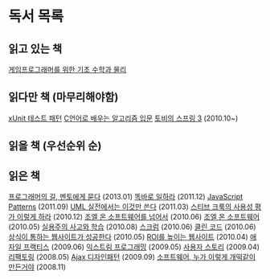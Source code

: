 독서 목록
===========


## 읽고 있는 책
[게임프로그래머를 위한 기초 수학과 물리](http://book.naver.com/bookdb/book_detail.nhn?bid=1486094)

## 읽다만 책 (마무리해야함)
[xUnit 테스트 패턴](http://book.naver.com/bookdb/book_detail.nhn?bid=6241917)
[C언어로 배우는 알고리즘 입문](http://book.naver.com/bookdb/book_detail.nhn?bid=1478608)
[토비의 스프링 3](http://book.naver.com/bookdb/book_detail.nhn?bid=6330335) (2010.10~)

## 읽을 책 (우선순위 순)



## 읽은 책
[프로그래머의 길, 멘토에게 묻다](http://book.naver.com/bookdb/book_detail.nhn?bid=6332442) (2013.01)
[똑바로 일하라](http://book.naver.com/bookdb/book_detail.nhn?bid=6461746) (2011.12)
[JavaScript Patterns](http://book.naver.com/bookdb/book_detail.nhn?bid=6618965) (2011.09)
[UML 실전에서는 이것만 쓴다](http://book.naver.com/bookdb/book_detail.nhn?bid=6439362) (2011.03)
[스티브 크룩의 사용성 평가 이렇게 하라](http://book.naver.com/bookdb/book_detail.nhn?bid=6377099) (2010.12)
[조엘 온 소프트웨어를 넘어서](http://book.naver.com/bookdb/book_detail.nhn?bid=6099079) (2010.06)
[조엘 온 소프트웨어](http://book.naver.com/bookdb/book_detail.nhn?bid=1528741) (2010.05)
[실용주의 사고와 학습](http://book.naver.com/bookdb/book_detail.nhn?bid=6261704) (2010.08)
[스크럼](http://book.naver.com/bookdb/book_detail.nhn?bid=4899173) (2010.06)
[클린 코드](http://book.naver.com/bookdb/book_detail.nhn?bid=6248623) (2010.06)
[상식이 통하는 웹사이트가 성공한다](http://book.naver.com/bookdb/book_detail.nhn?bid=2511233) (2010.05)
[ROI를 높이는 웹사이트](http://book.naver.com/bookdb/book_detail.nhn?bid=4724829) (2010.04)
[애자일 프랙티스](http://book.naver.com/bookdb/book_detail.nhn?bid=3028831) (2009.06)
[익스트림 프로그래밍](http://book.naver.com/bookdb/book_detail.nhn?bid=2497945) (2009.05)
[사용자 스토리](http://book.naver.com/bookdb/book_detail.nhn?bid=2099314) (2009.04)
[리팩토링](http://book.naver.com/bookdb/book_detail.nhn?bid=7047630) (2008.05)
[Ajax 디자인패턴](http://book.naver.com/bookdb/book_detail.nhn?bid=2955225) (2009.09)
[소프트웨어, 누가 이렇게 개떡같이 만든거야](http://book.naver.com/bookdb/book_detail.nhn?bid=4487377) (2008.11)


